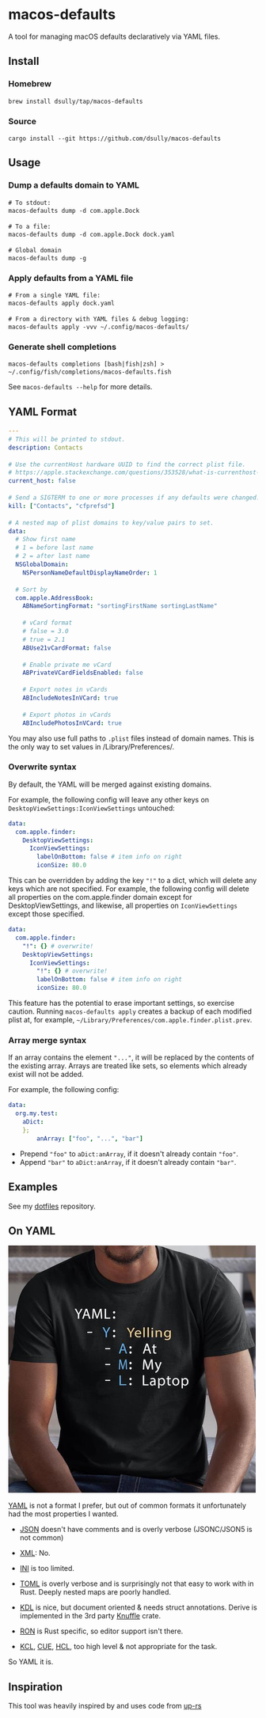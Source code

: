 # macos-defaults

A tool for managing macOS defaults declaratively via YAML files.

## Install

### Homebrew

```shell
brew install dsully/tap/macos-defaults
```

### Source

```shell
cargo install --git https://github.com/dsully/macos-defaults
```

## Usage

### Dump a defaults domain to YAML

```shell
# To stdout:
macos-defaults dump -d com.apple.Dock

# To a file:
macos-defaults dump -d com.apple.Dock dock.yaml

# Global domain
macos-defaults dump -g
```

### Apply defaults from a YAML file

```shell
# From a single YAML file:
macos-defaults apply dock.yaml

# From a directory with YAML files & debug logging:
macos-defaults apply -vvv ~/.config/macos-defaults/
```

### Generate shell completions

```shell
macos-defaults completions [bash|fish|zsh] > ~/.config/fish/completions/macos-defaults.fish
```

See `macos-defaults --help` for more details.

## YAML Format

```yaml
---
# This will be printed to stdout.
description: Contacts

# Use the currentHost hardware UUID to find the correct plist file.
# https://apple.stackexchange.com/questions/353528/what-is-currenthost-for-in-defaults
current_host: false

# Send a SIGTERM to one or more processes if any defaults were changed.
kill: ["Contacts", "cfprefsd"]

# A nested map of plist domains to key/value pairs to set.
data:
  # Show first name
  # 1 = before last name
  # 2 = after last name
  NSGlobalDomain:
    NSPersonNameDefaultDisplayNameOrder: 1

  # Sort by
  com.apple.AddressBook:
    ABNameSortingFormat: "sortingFirstName sortingLastName"

    # vCard format
    # false = 3.0
    # true = 2.1
    ABUse21vCardFormat: false

    # Enable private me vCard
    ABPrivateVCardFieldsEnabled: false

    # Export notes in vCards
    ABIncludeNotesInVCard: true

    # Export photos in vCards
    ABIncludePhotosInVCard: true
```

You may also use full paths to `.plist` files instead of domain names. This is the only way to set values in /Library/Preferences/.

### Overwrite syntax

By default, the YAML will be merged against existing domains.

For example, the following config will leave any other keys on `DesktopViewSettings:IconViewSettings` untouched:
```yaml
data:
  com.apple.finder:
    DesktopViewSettings:
      IconViewSettings:
        labelOnBottom: false # item info on right
        iconSize: 80.0
```

This can be overridden by adding the key `"!"` to a dict, which will delete any keys which are not specified. For example, the following config will delete all properties on the com.apple.finder domain except for DesktopViewSettings, and likewise, all properties on `IconViewSettings` except those specified.

```yaml
data:
  com.apple.finder:
    "!": {} # overwrite!
    DesktopViewSettings:
      IconViewSettings:
        "!": {} # overwrite!
        labelOnBottom: false # item info on right
        iconSize: 80.0
```

This feature has the potential to erase important settings, so exercise caution. Running `macos-defaults apply` creates a backup of each modified plist at, for example, `~/Library/Preferences/com.apple.finder.plist.prev`.

### Array merge syntax

If an array contains the element `"..."`, it will be replaced by the contents of the existing array. Arrays are treated like sets, so elements which already exist will not be added.

For example, the following config:

```yaml
data:
  org.my.test:
    aDict:
    };
        anArray: ["foo", "...", "bar"]
```

* Prepend `"foo"` to `aDict:anArray`, if it doesn't already contain `"foo"`.
* Append `"bar"` to `aDict:anArray`, if it doesn't already contain `"bar"`.

## Examples

See my [dotfiles](https://github.com/dsully/dotfiles/tree/main/.data/macos-defaults) repository.

## On YAML

![Yelling At My Laptop](docs/YAML.jpg?raw=true)

[YAML](https://yaml.org) is not a format I prefer, but out of common formats it unfortunately had the most properties I wanted.

* [JSON](https://en.wikipedia.org/wiki/JSON) doesn't have comments and is overly verbose (JSONC/JSON5 is not common)

* [XML](https://en.wikipedia.org/wiki/XML): No.

* [INI](https://en.wikipedia.org/wiki/INI_file) is too limited.

* [TOML](https://toml.io/en/) is overly verbose and is surprisingly not that easy to work with in Rust. Deeply nested maps are poorly handled.

* [KDL](https://kdl.dev) is nice, but document oriented & needs struct annotations. Derive is implemented in the 3rd party [Knuffle](https://docs.rs/knuffel/latest/knuffel/) crate.

* [RON](https://github.com/ron-rs/ron) is Rust specific, so editor support isn't there.

* [KCL](https://kcl-lang.io), [CUE](https://cuelang.org), [HCL](https://github.com/hashicorp/hcl), too high level & not appropriate for the task.

So YAML it is.

## Inspiration

This tool was heavily inspired by and uses code from [up-rs](https://github.com/gibfahn/up-rs)
